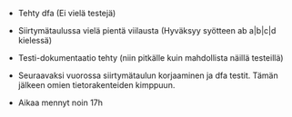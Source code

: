 - Tehty dfa (Ei vielä testejä)
- Siirtymätaulussa vielä pientä viilausta (Hyväksyy syötteen ab a|b|c|d kielessä)
- Testi-dokumentaatio tehty (niin pitkälle kuin mahdollista näillä testeillä)

- Seuraavaksi vuorossa siirtymätaulun korjaaminen ja dfa testit. Tämän jälkeen omien tietorakenteiden kimppuun.

- Aikaa mennyt noin 17h
